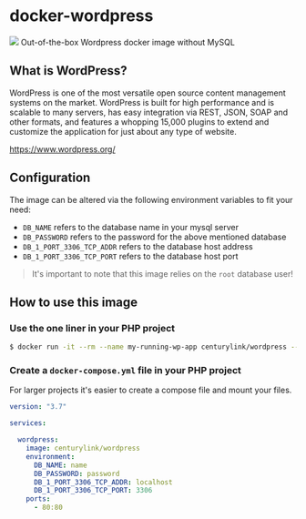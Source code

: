 docker-wordpress
================
[![](https://badge.imagelayers.io/centurylink/wordpress.svg)](https://imagelayers.io/?images=centurylink/wordpress:latest 'Get your own badge on imagelayers.io')
Out-of-the-box Wordpress docker image without MySQL 

## What is WordPress?
WordPress is one of the most versatile open source content management systems on the market. WordPress is built for high performance and is scalable to many servers, has easy integration via REST, JSON, SOAP and other formats, and features a whopping 15,000 plugins to extend and customize the application for just about any type of website.

https://www.wordpress.org/

## Configuration

The image can be altered via the following environment variables to fit your need:

* `DB_NAME` refers to the database name in your mysql server
* `DB_PASSWORD` refers to the password for the above mentioned database
* `DB_1_PORT_3306_TCP_ADDR` refers to the database host address
* `DB_1_PORT_3306_TCP_PORT` refers to the database host port

> It's important to note that this image relies on the `root` database user!

## How to use this image

### Use the one liner in your PHP project

```bash
$ docker run -it --rm --name my-running-wp-app centurylink/wordpress --env DB_NAME=name --env DB_PASSWORD=password --env DB_1_PORT_3306_TCP_ADDR=localhost --env DB_1_PORT_3306_TCP_PORT=3306
```

### Create a `docker-compose.yml` file in your PHP project

For larger projects it's easier to create a compose file and mount your files.

```yml
version: "3.7"

services:

  wordpress:
    image: centurylink/wordpress
    environment:
      DB_NAME: name
      DB_PASSWORD: password
      DB_1_PORT_3306_TCP_ADDR: localhost
      DB_1_PORT_3306_TCP_PORT: 3306
    ports:
      - 80:80
```
